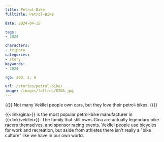 ```yaml
---
title: Petrol-Bike
fulltitle: Petrol-Bike

date: 2024-04-15

tags:
- 2024

characters:
- tzipora
categories:
- story
keywords:
- 2024

rgb: 203, 2, 0

url: /stories/petrol-bike/
image: /images/fullres/GINA.jpg
---
```

{{<note caption>}}
Not many Vekllei people own cars, but they love their petrol-bikes.
{{</note>}}

{{<link/gina>}} is the most popular petrol-bike manufacturer in {{<link/vekllei>}}. The family that still owns Gina are actually legendary bike racers themselves, and sponsor racing events. Vekllei people use bicycles for work and recreation, but aside from athletes there isn't really a "bike culture" like we have in our own world.